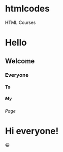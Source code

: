 # htmlcodes
HTML Courses

<html>
<body>

<h1>Hello</h1>
<h2>Welcome</h2>
<h3>Everyone</h3>
<h4>To</h4>
<h5>My</h5>
<h6>Page</h6>

</body>
</html>


<html>
<meta charset="UTF-8">
<body>

<h1>Hi everyone!</h1>

<p>&#128512;</p>

</body>
</html>
